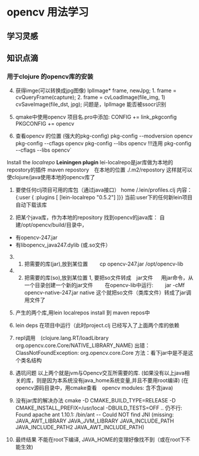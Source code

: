 # opencv 用法学习

## 学习灵感


## 知识点滴

###  用于clojure 的opencv库的安装

4. 获得imge(可以转换成jpg图像)
        IplImage* frame, newJpg;
       1. frame = cvQueryFrame(capture);
       2. frame = cvLoadImage(file_img, 1) 
       cvSaveImage(file_dst, jpg);
        问题是，IplImage 能否被ssocr识别     
    
3. qmake中使用opencv 
     项目名.pro中添加:
     CONFIG += link_pkgconfig
     PKGCONFIG += opencv


2. 查看opencv 的位置 (强大的pkg-config)
     pkg-config --modversion opencv
     pkg-config --cflags opencv
     pkg-config --libs opencv
    !!!连用
    pkg-config --cflags --libs opencv`

Install the _localrepo_ **Leiningen plugin**
lei-localrepo是jar库做为本地的repostory的插件
maven repostory　在本地的位置 ./.m2/repostory
这样就可以使clojure/java使用本地的opencv库了

1. 要使任何clj项目可用的库包（通过java接口）
home /.lein/profiles.clj
内容：
{:user {
	:plugins [
			[lein-localrepo "0.5.2"]
		]}}
当前:user下的任何新lein项目自动下载该库

2. 把某个java库，作为本地的repository
找到opencv的java库：
自建/opt/opencv/build/目录中，
- 有opencv-247.jar
- 有libopencv_java247.dylib (或.so文件）

3. 1. 把需要的库(jar),放到某位置
　　cp opencv-247.jar /opt/opencv-lib
3. 2. 把需要的库(so),放到某位置
   1, 要把so文件转成　jar文件
  　 用jar命令，从一个目录创建一个新的jar文件
  　　在opencv-lib中运行: 
  　　jar -cMf opencv-native-247.jar native
     这个就把so文件（类库文件）转成了jar调用文件了
4. 产生的两个库,用lein localrepos install 到 maven repos中
5. lein deps 在项目中运行（此时project.clj 已经写入了上面两个库的依赖
6.  repl调用　(clojure.lang.RT/loadLibrary org.opencv.core.Core/NATIVE_LIBRARY_NAME)
      出错： ClassNotFoundException: org.opencv.core.Core
      方法：看下jar中是不是这个类名结构

7. 遇坑问题
以上两个就是jvm与Opencv交互所需要的库.
 (如果没有以上java相关的库，则是因为本系统没有java_home系统变量,并且不要用root编译)
 (在opencv源码目录中，用cmake查看　opencv modules: 含不含java)

8. 没有jar库的解决办法
cmake -D CMAKE_BUILD_TYPE=RELEASE -D CMAKE_INSTALL_PREFIX=/usr/local -DBUILD_TESTS=OFF .. 
仍不行:
Found apache ant 1.10.1: /bin/ant
-- Could NOT find JNI (missing: JAVA_AWT_LIBRARY JAVA_JVM_LIBRARY JAVA_INCLUDE_PATH JAVA_INCLUDE_PATH2 JAVA_AWT_INCLUDE_PATH)

8. 最终结果
不能在root下编译, JAVA_HOME的变理好像找不到（或在root下不能生效)

